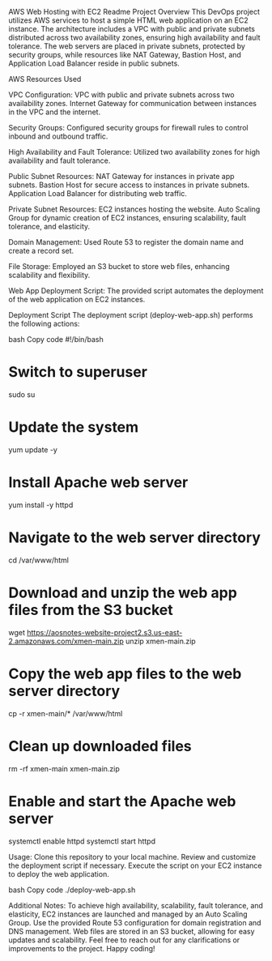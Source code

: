AWS Web Hosting with EC2 Readme
Project Overview
This DevOps project utilizes AWS services to host a simple HTML web application on an EC2 instance. The architecture includes a VPC with public and private subnets distributed across two availability zones, ensuring high availability and fault tolerance. The web servers are placed in private subnets, protected by security groups, while resources like NAT Gateway, Bastion Host, and Application Load Balancer reside in public subnets.

AWS Resources Used 

VPC Configuration:
VPC with public and private subnets across two availability zones.
Internet Gateway for communication between instances in the VPC and the internet.

Security Groups:
Configured security groups for firewall rules to control inbound and outbound traffic.

High Availability and Fault Tolerance:
Utilized two availability zones for high availability and fault tolerance.

Public Subnet Resources:
NAT Gateway for instances in private app subnets.
Bastion Host for secure access to instances in private subnets.
Application Load Balancer for distributing web traffic.

Private Subnet Resources:
EC2 instances hosting the website.
Auto Scaling Group for dynamic creation of EC2 instances, ensuring scalability, fault tolerance, and elasticity.

Domain Management:
Used Route 53 to register the domain name and create a record set.

File Storage:
Employed an S3 bucket to store web files, enhancing scalability and flexibility.

Web App Deployment Script:
The provided script automates the deployment of the web application on EC2 instances.


Deployment Script
The deployment script (deploy-web-app.sh) performs the following actions:


bash
Copy code
#!/bin/bash

# Switch to superuser
sudo su

# Update the system
yum update -y

# Install Apache web server
yum install -y httpd

# Navigate to the web server directory
cd /var/www/html

# Download and unzip the web app files from the S3 bucket
wget https://aosnotes-website-project2.s3.us-east-2.amazonaws.com/xmen-main.zip
unzip xmen-main.zip

# Copy the web app files to the web server directory
cp -r xmen-main/* /var/www/html

# Clean up downloaded files
rm -rf xmen-main xmen-main.zip

# Enable and start the Apache web server
systemctl enable httpd
systemctl start httpd


Usage:
Clone this repository to your local machine.
Review and customize the deployment script if necessary.
Execute the script on your EC2 instance to deploy the web application.

bash
Copy code
./deploy-web-app.sh


Additional Notes:
To achieve high availability, scalability, fault tolerance, and elasticity, EC2 instances are launched and managed by an Auto Scaling Group.
Use the provided Route 53 configuration for domain registration and DNS management.
Web files are stored in an S3 bucket, allowing for easy updates and scalability.
Feel free to reach out for any clarifications or improvements to the project. 
Happy coding!
